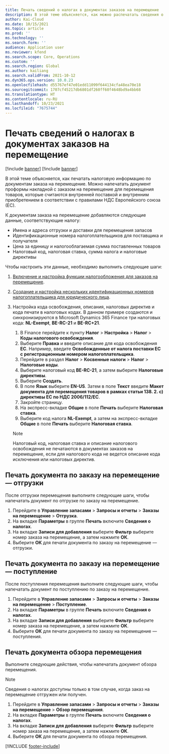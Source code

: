 ```yaml
---
title: Печать сведений о налогах в документах заказов на перемещение
description: В этой теме объясняется, как можно распечатать сведения о налогах, определяемые службой расчета налогов, в документах заказов на перемещение.
author: Kai-Cloud
ms.date: 10/15/2021
ms.topic: article
ms.prod: ''
ms.technology: ''
ms.search.form: ''
audience: Application user
ms.reviewer: kfend
ms.search.scope: Core, Operations
ms.custom: ''
ms.search.region: Global
ms.author: kailiang
ms.search.validFrom: 2021-10-12
ms.dyn365.ops.version: 10.0.23
ms.openlocfilehash: d55767ef47e01edd11099f644134cfa48ea70e18
ms.sourcegitcommit: 1707cf45217db6801df260ff60f4648bd9a4bb68
ms.translationtype: HT
ms.contentlocale: ru-RU
ms.lasthandoff: 10/23/2021
ms.locfileid: "7675744"
---
```

# <a name="print-tax-information-on-transfer-order-documents"></a>Печать сведений о налогах в документах заказов на перемещение

[!include [banner](../../includes/banner.md)]
[!include [banner](../../includes/preview-banner.md)]

В этой теме объясняется, как печатать налоговую информацию по документам заказа на перемещение. Можно напечатать документ проформы накладной с заказом на перемещение для перемещения товаров, которые считаются внутренней поставкой и внутренним приобретением в соответствии с правилами НДС Европейского союза (ЕС). 

К документам заказа на перемещение добавляются следующие данные, соответствующие налогу:

- Имена и адреса отгрузки и доставки для перемещения запасов
- Идентификационные номера налогоплательщиков для поставщика и получателя
- Цена за единицу и налогооблагаемая сумма поставленных товаров
- Налоговый код, налоговая ставка, сумма налога и налоговые директивы

Чтобы настроить эти данные, необходимо выполнить следующие шаги:

1. [Включение и настройка функции налогообложения для заказов на перемещение](tasks/Tax-feature-support-for-transfer-order.md).
2. [Создание и настройка нескольких идентификационных номеров налогоплательщика для юридического лица](emea-multiple-vat-registration-numbers.md).
3. Настройка кода освобождения, описания, налоговых директив и кода печати в налоговых кодах. В данном примере создаются и синхронизируются в Microsoft Dynamics 365 Finance три налоговых кода: **NL-Exempt**, **BE-RC-21** и **BE-RC+21**.

    1. В Finance перейдите к пункту **Налог** \> **Настройка** \> **Налог** \> **Коды налогового освобождения**.
    2. Выберите **Правка** и введите описание для кода освобождения **EC**. Например, введите **Освобожденные от налога поставки EC с регистрационным номером налогоплательщика**.
    3. Перейдите в раздел **Налог** \> **Косвенные налоги** \> **Налог** \> **Налоговые коды**.
    4. Выберите налоговый код **BE-RC-21**, а затем выберите **Налоговые директивы**.
    5. Выберите **Создать**.
    6. В поле **Язык** выберите **EN-US**. Затем в поле **Текст** введите **Макет документа для перемещения товаров в рамках статьи 138. 2. c) директивы ЕС по НДС 2006/112/EC**.
    7. Закройте страницу.
    8. На экспресс-вкладке **Общие** в поле **Печать** выберите **Налоговая ставка**.
    8. Выберите код налога **NL-Exempt**, а затем на экспресс-вкладке **Общие** в поле **Печать** выберите **Налоговая ставка**.

    > [!NOTE] 
    > Налоговый код, налоговая ставка и описание налогового освобождения не печатаются в документах заказов на перемещение, если для налогового кода не ведется описание кода исключения или налоговых директив.

## <a name="print-the-transfer-order---shipment-document"></a>Печать документа по заказу на перемещение — отгрузки

После отгрузки перемещения выполните следующие шаги, чтобы напечатать документ по отгрузке по заказу на перемещение.

1. Перейдите в **Управление запасами** \> **Запросы и отчеты** \> **Заказы на перемещение** \> **Отгрузка**.
2. На вкладке **Параметры** в группе **Печать** включите **Сведения о налогах**.
3. На вкладке **Записи для добавления** выберите **Фильтр** выберите номер заказа на перемещение, а затем нажмите **ОК**.
4. Выберите **ОК** для печати документа по заказу на перемещение — отгрузки.

## <a name="print-the-transfer-order---receipt-document"></a>Печать документа по заказу на перемещение — поступление

После поступления перемещения выполните следующие шаги, чтобы напечатать документ по поступлению по заказу на перемещение.

1. Перейдите в **Управление запасами** \> **Запросы и отчеты** \> **Заказы на перемещение** \> **Поступление**.
2. На вкладке **Параметры** в группе **Печать** включите **Сведения о налогах**.
3. На вкладке **Записи для добавления** выберите **Фильтр** выберите номер заказа на перемещение, а затем нажмите **ОК**.
4. Выберите **ОК** для печати документа по заказу на перемещение — поступления.

## <a name="print-the-transfer-overview-document"></a>Печать документа обзора перемещения

Выполните следующие действия, чтобы напечатать документ обзора перемещения.

> [!NOTE]
> Сведения о налогах доступны только в том случае, когда заказ на перемещение отгружен или получен.

1. Перейдите в **Управление запасами** \> **Запросы и отчеты** \> **Заказы на перемещение** \> **Обзор перемещения**.
2. На вкладке **Параметры** в группе **Печать** включите **Сведения о налогах**.
3. На вкладке **Записи для добавления** выберите **Фильтр** выберите номер заказа на перемещение, а затем нажмите **ОК**.
4. Выберите **ОК** для печати документа по обзора перемещения.

[!INCLUDE [footer-include](../../includes/footer-banner.md)]

